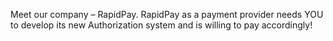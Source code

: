 Meet our company – RapidPay.
RapidPay as a payment provider needs YOU to develop its new Authorization system and is willing to
pay accordingly!
